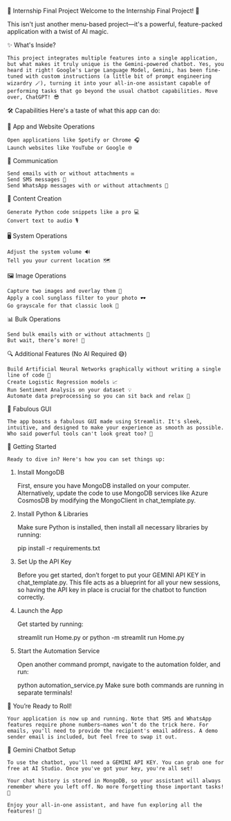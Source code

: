 🚀 Internship Final Project
Welcome to the Internship Final Project! 🎉 

This isn't just another menu-based project—it's a powerful, feature-packed application with a twist of AI magic.


✨ What's Inside?

    This project integrates multiple features into a single application, but what makes it truly unique is the Gemini-powered chatbot. Yes, you heard it right! Google's Large Language Model, Gemini, has been fine-tuned with custom instructions (a little bit of prompt engineering wizardry 🪄), turning it into your all-in-one assistant capable of performing tasks that go beyond the usual chatbot capabilities. Move over, ChatGPT! 😎


🛠️ Capabilities
    Here's a taste of what this app can do:


📱 App and Website Operations

    Open applications like Spotify or Chrome 🎧
    Launch websites like YouTube or Google 🌐


📧 Communication

    Send emails with or without attachments ✉️
    Send SMS messages 📲
    Send WhatsApp messages with or without attachments 💬


📝 Content Creation

    Generate Python code snippets like a pro 💻
    Convert text to audio 🎙️

🖥️ System Operations

    Adjust the system volume 🔊
    Tell you your current location 🗺️

🖼️ Image Operations

    Capture two images and overlay them 📸
    Apply a cool sunglass filter to your photo 🕶️
    Go grayscale for that classic look 🖤

📊 Bulk Operations

    Send bulk emails with or without attachments 📨
    But wait, there’s more! 🎁

🔍 Additional Features (No AI Required 😅)

    Build Artificial Neural Networks graphically without writing a single line of code 🤯
    Create Logistic Regression models 📈
    Run Sentiment Analysis on your dataset 💡
    Automate data preprocessing so you can sit back and relax 🍹

🎨 Fabulous GUI

    The app boasts a fabulous GUI made using Streamlit. It's sleek, intuitive, and designed to make your experience as smooth as possible. Who said powerful tools can't look great too? 💅

🚀 Getting Started
        
    Ready to dive in? Here's how you can set things up:

1. Install MongoDB

    First, ensure you have MongoDB installed on your computer. Alternatively, update the code to use MongoDB services like Azure CosmosDB by modifying the MongoClient in chat_template.py.

2. Install Python & Libraries

    Make sure Python is installed, then install all necessary libraries by running:

    pip install -r requirements.txt

3. Set Up the API Key

    Before you get started, don’t forget to put your GEMINI API KEY in chat_template.py. This file acts as a blueprint for all your new sessions, so having the API key in place is crucial for the chatbot to function correctly.

4. Launch the App

    Get started by running:

    streamlit run Home.py
            or
    python -m streamlit run Home.py

5. Start the Automation Service

    Open another command prompt, navigate to the automation folder, and run:

    python automation_service.py
    Make sure both commands are running in separate terminals!

🎉 You’re Ready to Roll!
   
    Your application is now up and running. Note that SMS and WhatsApp features require phone numbers—names won’t do the trick here. For emails, you'll need to provide the recipient's email address. A demo sender email is included, but feel free to swap it out.

🤖 Gemini Chatbot Setup

    To use the chatbot, you'll need a GEMINI API KEY. You can grab one for free at AI Studio. Once you've got your key, you're all set!

    Your chat history is stored in MongoDB, so your assistant will always remember where you left off. No more forgetting those important tasks! 🧠

    Enjoy your all-in-one assistant, and have fun exploring all the features! 🚀